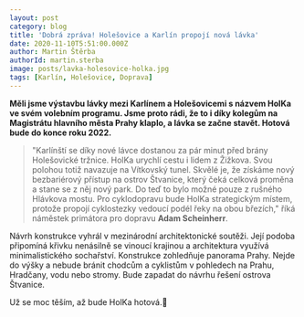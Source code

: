 ```yaml
---
layout: post
category: blog
title: 'Dobrá zpráva! Holešovice a Karlín propojí nová lávka'
date: 2020-11-10T5:51:00.000Z
author: Martin Štěrba
authorId: martin.sterba
image: posts/lavka-holesovice-holka.jpg
tags: [Karlín, Holešovice, Doprava]
---
```


**Měli jsme výstavbu lávky mezi Karlínem a Holešovicemi s názvem HolKa ve svém volebním programu. Jsme proto rádi, že to i díky kolegům na Magistrátu hlavního města Prahy klaplo, a lávka se začne stavět. Hotová bude do konce roku 2022.**

> "Karlínští se díky nové lávce dostanou za pár minut před brány Holešovické tržnice. HolKa urychlí cestu i lidem z Žižkova. Svou polohou totiž navazuje na Vítkovský tunel. Skvělé je, že získáme nový bezbariérový přístup na ostrov Štvanice, který čeká celková proměna a stane se z něj nový park. Do teď to bylo možné pouze z rušného Hlávkova mostu. Pro cyklodopravu bude HolKa strategickým místem, protože propojí cyklostezky vedoucí podél řeky na obou březích," říká náměstek primátora pro dopravu **Adam Scheinherr**.

Návrh konstrukce vyhrál v mezinárodní architektonické soutěži. Její podoba připomíná křivku nenásilně se vinoucí krajinou a architektura využívá minimalistického sochařství. Konstrukce zohledňuje panorama Prahy. Nejde do výšky a nebude bránit chodcům a cyklistům v pohledech na Prahu, Hradčany, vodu nebo stromy. Bude zapadat do návrhu řešení ostrova Štvanice. 

Už se moc těším, až bude HolKa hotová.🙂
